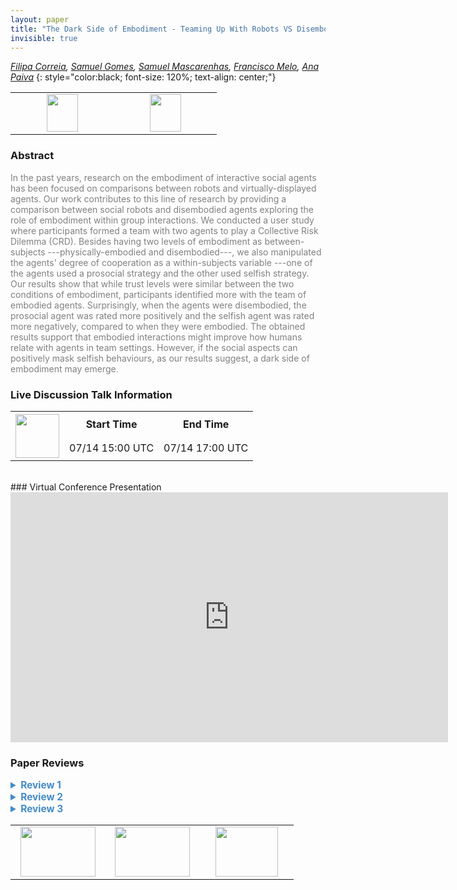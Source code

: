 ```yaml
---
layout: paper
title: "The Dark Side of Embodiment - Teaming Up With Robots VS Disembodied Agents"
invisible: true
---
```

*[Filipa Correia](https://pipzcorreiaz.github.io),  [Samuel Gomes](https://github.com/SamGomes),  [Samuel Mascarenhas](https://gaips.inesc-id.pt/component/gaips/people/displayPerson/8/12),  [Francisco Melo](https://gaips.inesc-id.pt/~fmelo),  [Ana Paiva](https://ana-paiva.com)*
{: style="color:black; font-size: 120%; text-align: center;"}

<table width="30%"> <tr>
<td style="width: 20%; text-align: center;"><a href="http://www.roboticsproceedings.org/rss16/p010.pdf"><img src="{{ site.baseurl }}/images/paper_link.png"
width = "50"  height = "60"/> </a> </td>

<td style="width: 20%; text-align: center;"><a href="https://github.com/SamGomes/for-the-record"><img src="{{ site.baseurl }}/images/software_link.png"
width = "50"  height = "60"/> </a> </td>

</tr></table>

### Abstract
<html><p style="color:gray; font-size: 100%; text-align: justified;">
In the past years, research on the embodiment of interactive social agents has been focused on comparisons between robots and virtually-displayed agents. Our work contributes to this line of research by providing a comparison between social robots and disembodied agents exploring the role of embodiment within group interactions. We conducted a user study where participants formed a team with two agents to play a Collective Risk Dilemma (CRD). Besides having two levels of embodiment as between-subjects ---physically-embodied and disembodied---, we also manipulated the agents' degree of cooperation as a within-subjects variable ---one of the agents used a prosocial strategy and the other used selfish strategy. Our results show that while trust levels were similar between the two conditions of embodiment, participants identified more with the team of embodied agents. Surprisingly, when the agents were disembodied, the prosocial agent was rated more positively and the selfish agent was rated more negatively, compared to when they were embodied. The obtained results support that embodied interactions might improve how humans relate with agents in team settings. However, if the social aspects can positively mask selfish behaviours, as our results suggest, a dark side of embodiment may emerge.
</p></html>

### Live Discussion Talk Information
<html>
<table width="50%">
<tr> <th rowspan="2"><a href="https://pheedloop.com/rss2020/virtual/"><img src="{{ site.baseurl }}/images/pheedloop_link.png" width = "70"  height = "70"/> </a> </th> <th> Start Time </th> <th> End Time </th> </tr>
<tr> <td> 07/14 15:00 UTC </td><td> 07/14 17:00 UTC </td></tr>
</table> <br> </html>
### Virtual Conference Presentation
<iframe width="700" height="400" src="https://www.youtube.com/embed/iffv8gV8XQc" frameborder="0" allow="accelerometer; autoplay; encrypted-media; gyroscope; picture-in-picture" allowfullscreen></iframe>

### Paper Reviews
<details><summary style="font-size:110%; color:#438BCA; cursor: pointer;"><b> Review 1</b></summary>
<p style="color:gray; font-size: 100%; text-align: justified; white-space: pre-line">
There is a lot that I liked about this paper. I commend the authors on designing and running a complex experimental protocol that evaluated autonomous robots and agents in a team game setting. The paper is well written and clearly laid out, describing the hypotheses and findings extensively and providing a good discussion of the findings. Furthermore I liked the honest and thoughtful discussion of the negative results found in this study. 

Overall, this research aims at a very interesting question related to agent embodiment in team settings. 

I wish that the authors would have more clearly developed theories and predictions for clearly identified and motivated issues surrounding these topics. Herein lies my main critique of the current paper. 

The authors spend almost three pages setting up topics such as embodiment and team dynamics, but do not converge on a clear theory that their experiment is trying to test. What is the relationship between the studied constructs? What effects would you predict? And importantly, why does it matter to future HRI? In other words, what is the main research question that the authors have? 
 
Instead the lengthy introduction and related work moves straight into a list of hypotheses, which seem overreaching (in the sense that there are too many of them) and unfocused. My sense is that this experiment actually gets at some really interesting relationships between trust, group success, and embodiment, but the authors never clearly state these questions. A more focused description of the research question would make this work much stronger. 

As a result of this lack of focus, the authors combine a lot of different manipulations and measured dependent variable, which also contributed to the lack of focus in this work. Clear experimental manipulations targeting one or two sharp research questions would be preferred. 

For example, I was left confused about the hypothesis that the perception of the pro-social agent will be more positive in the embodied condition. Do authors thing that it will be less positive in the disembodied condition? A "compared to" phrase might have disambiguated this.  

An additional issue with the paper is that the authors do not explain the mechanism of the game. This is a crucial part to understanding the experiment and the ability to judge it and possibly replicate it in the future. 

The sample diversity is commendable, in comparison to many HRI studies. However, I found the significant differences between the two main conditions (embodiment) to be too large. The confounds are striking, as can be seen - for example - in the large drop-out rate for the online participants. Why not have people in the lab experiment the disembodied condition? 

I would also have liked to know how the agents' behavior was monitored in the online condition (and, in fact, in the lab condition as well). 

As a smaller point, the Abstract can be much shortened and focus on the findings. 

In summary, this research gets at some very interesting questions, but the research questions are not well set up, resulting in a large number of confounding manipulations and somewhat unfocused dependent variables. The authors make many good choices, but the lack of theory and clear research questions, along with a lack of detail about the actual procedure, are strong drawbacks of the currently submitted work.  

</p> </details>

<details><summary style="font-size:110%; color:#438BCA; cursor: pointer;"><b> Review 2</b></summary>
<p style="color:gray; font-size: 100%; text-align: justified; white-space: pre-line">
This paper is overall very well written and makes a relevant contribution to the HRI community by discussing the implication of embodiment in human-agent teams in a mixed-motive context. While I am overall in favor of accepting the paper, I have some comments, mostly related to the readability and organization of arguments in the paper and the presentation of the results.

I. Introduction
The introduction could be a bit more concise in motivating the main contributions of the paper, which are (a) the comparison of an unembodied unimodal agent and an embodied multimodal agent and (b) the interaction with two agents in a mixed-motive task. Right now, the introduction is too detailed in motivating both contributions. This overlaps partially with section II and III, but it also makes the introduction harder to follow because one loses focus.
I feel the information that is conveyed in Fig. 1 is rather confusing and could be more understandable conveyed inside the text. If a picture were to be added for this, I would merge it with Fig. 2 to make it more apparent what is considered the environment and what modalities of interaction exist. 

II. Embodiment
This section in turn would benefit from adding some of the details that were given in the introduction to make it more understandable. Specifically, the first part of the argument is hard to follow because the ‘social embodiment’ is the only one of the six embodiments that is explicitly mentioned, but it is difficult to grasp this concept without mentioning and then properly discussing the differences to the other embodiment definitions. 
I also believe this section would become clearer if it is discussed with the specific embodiments that are chosen for conducting the experiments later in this paper. Especially the importance of discussing structural coupling only becomes evident when reading the paper for a second time, because then the reader knows that both robots can interact with the game interface which is part of the environment in this scenario. Here, it would also be of great help to have Fig. 2 as a reference.

IV. A Task / B Independent Variables
I think it would be helpful to explicitly name the mixed-motive that was mentioned in the introduction here again. Specifically, what are the mixed objectives of each player in the game? Is there one individual that wins the game? If so, is the manipulation of the winner related to the team winning or losing or the human player winning in comparison to the robots as well? Did participants have an incentive to win the game?

IV. D Dependent Measures
How were the two different agents differentiated in the post-game questionnaire? Were they given names or other identifiers? Were all participants asked to rate the cooperative or the defective agent first, so could there potentially be an ordering effect, or was that randomized?

IV. F Sample
Bartneck et al. [0] found a difference between lab-based experiments and experiments conducted online. Even though they argue that practical implications are small, they name the broader range of demographics to be found on AMT  as one potential influence factor on their results. This goes much beyond the distribution of age and gender and is more related to the interest in the subject, level of education or academic background. Since the sample for the lab-based study in this paper was recruited “at the facilities of an energy company”, it is likely that the population for the lab-based study was more homogeneous than the AMT sample. This should be further discussed in the paper. 
[0] Bartneck, Christoph, et al. "Comparing the similarity of responses received from studies in Amazon’s Mechanical Turk to studies conducted online and with direct recruitment." PloS one 10.4 (2015). 

V. Results
Figure 3 is misleading because it communicates that all of the diagrams are using the same scale for the y-axis, when it is in fact different scales for all of them. The specific scale needs to be added to each axis, so this becomes evident. It is also very difficult to read the individual captions because there is no gap between (a), (b) and (c). 
For Figure 4, I would advice to use percent instead of number of participants, because with the uneven number of participants per condition it now looks like more people picked the pro-social one in the embodied condition (because the bar is higher), when if the opposite is true. 

VI. Discussion
I was wondering if another explanation for the results could be that the two robots looked exactly the same and were thus also expected to behave the same, while people might have had less expectations towards the two unembodied agents because they didn’t communicate similarity due to their appearance? This might be an interesting consideration for a future study as well.
Another consideration that came to my mind was the ethical implication coming from a robot being easily able to disguise its selfish behavior just by having an embodiment. This could potentially be misused by designers in the future to cover potentially harmful behavior from a robot. 
I would suggest adding the considerations for human-robot teams (that is currently in the conclusions) to the discussion section, because this would make the flow of the argument more readable to me.  
</p> </details>

<details><summary style="font-size:110%; color:#438BCA; cursor: pointer;"><b> Review 3</b></summary>
<p style="color:gray; font-size: 100%; text-align: justified; white-space: pre-line">
The paper is mostly well written in terms of language but lacks a lot of methodological clarifications. It appropriately motivates the need for further research in comparisons of embodiment in human-robot interactions. The related work is comprehensive and works are reported adequately. The discussion raised on the definition of embodiment is interesting and well researched, but would be curious to extend the discussion also among the anthropomorphic elements of voice.

I think a comparison in a mixed-design experiment where embodiment is manipulated within subjects and agent degree of cooperation manipulated between subjects would be also interesting. It would not allow the use of in-lab and crowdsourcing platforms, but would further highlight embodiment effects.

I am also curious on the choice of text output for communication with the disembodied agent. Would subjects’ behaviour shift when they have to focus on the text? Why not choosing a disembodied agent that can communicate only with voice?

I did not see anywhere reporting the scale of the questionnaires (only in figures). Also, the measures deserve a bit more description than citing the papers to inform the reader what is going to be compared across conditions.

The experimental setup involves a collaborative game framing a collective risk dilemma. There is something I was not able to understand well on the paper: if the choice through digital dice is predetermined, how can players decide to be either pro-social or selfish?

Furthermore, more information on the verbal and non-verbal behaviour of the robots is needed, for graduate students that wish to replicate or extend this study, and to control on what robot behaviour affects the reported results.

How do subjects in the disembodied condition know who of the two agents is speaking, and is it clear that there are two agents, especially when this condition is evaluated online? How did authors control for this?

The within-subjects variable description is also a bit confusing. Are both agents either pro-social or selfish or only one at the time? If one at the time, what is the other agent’s behaviour?

If I understand correctly the design of the experiment, authors should run Two-way repeated-measures ANOVAs indicating the existence of two between subject factors and one within. Is that correct? For instance, in subsection A of the results, the within factor is not mentioned. This should be made clear.

Minor: a few grammatical mistakes, and a few cases of a mix of British and US English are used throughout the paper. I would suggest the authors have another look before the next paper version.

Overall, the paper presents an interesting problem and has potential, as long as clarifications in method are met. It appears to be theoretically sound and relevant to the conference.
</p> </details>

<table width="100%"><tr><td style="width: 30%; text-align: center;"><a href="{{ site.baseurl }}/program/papers/9"> <img src="{{ site.baseurl }}/images/previous_icon.png" width = "120"  height = "80"/> </a> </td>

<td style="width: 30%; text-align: center;"><a href="{{ site.baseurl }}/program/papers"> <img src="{{ site.baseurl }}/images/overview_icon.png" width = "120"  height = "80"/> </a> </td> 

<td style="width: 30%; text-align: center;"><a href="{{ site.baseurl }}/program/papers/11"> <img src="{{ site.baseurl }}/images/next_icon.png" width = "100"  height = "80"/> </a> </td> 

</tr></table>

